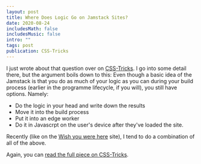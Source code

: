 ```yaml
---
layout: post
title: Where Does Logic Go on Jamstack Sites?
date: 2020-08-24
includesMath: false
includesMusic: false
intro: ""
tags: post
publication: CSS-Tricks
---
```


I just wrote about that question over on [CSS-Tricks](https://css-tricks.com/where-does-logic-go-on-jamstack-sites/). I go into some detail there, but the argument boils down to this: Even though a basic idea of the Jamstack is that you do as much of your logic as you can during your build process (earlier in the programme lifecycle, if you will), you still have options. Namely:

- Do the logic in your head and write down the results
- Move it into the build process
- Put it into an edge worker
- Do it in Javascrpt on the user's device after they've loaded the site.

Recently (like on the [Wish you were here](https://maxkoehler.com/work/camberwell-2020/) site), I tend to do a combination of all of the above.

Again, you can [read the full piece on CSS-Tricks](https://css-tricks.com/where-does-logic-go-on-jamstack-sites/).